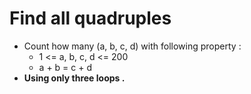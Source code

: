 # Find all quadruples

- Count how many (a, b, c, d) with following property :
    - 1 <= a, b, c, d <= 200
    - a + b = c + d
- **Using only three loops .**